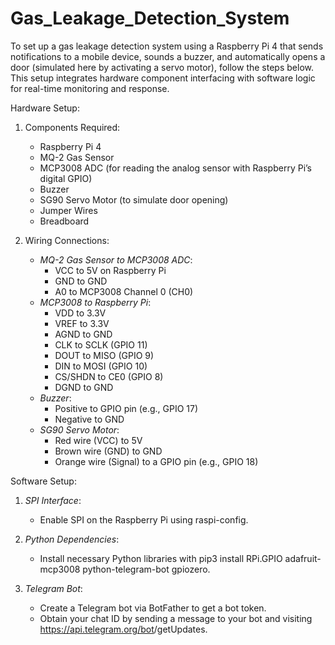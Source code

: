 # Gas_Leakage_Detection_System

To set up a gas leakage detection system using a Raspberry Pi 4 that sends notifications to a mobile device, sounds a buzzer, and automatically opens a door (simulated here by activating a servo motor), follow the steps below. This setup integrates hardware component interfacing with software logic for real-time monitoring and response.

 Hardware Setup:

1. Components Required:
   - Raspberry Pi 4
   - MQ-2 Gas Sensor
   - MCP3008 ADC (for reading the analog sensor with Raspberry Pi’s digital GPIO)
   - Buzzer
   - SG90 Servo Motor (to simulate door opening)
   - Jumper Wires
   - Breadboard

2. Wiring Connections:
   - *MQ-2 Gas Sensor to MCP3008 ADC*:
     - VCC to 5V on Raspberry Pi
     - GND to GND
     - A0 to MCP3008 Channel 0 (CH0)
   - *MCP3008 to Raspberry Pi*:
     - VDD to 3.3V
     - VREF to 3.3V
     - AGND to GND
     - CLK to SCLK (GPIO 11)
     - DOUT to MISO (GPIO 9)
     - DIN to MOSI (GPIO 10)
     - CS/SHDN to CE0 (GPIO 8)
     - DGND to GND
   - *Buzzer*:
     - Positive to GPIO pin (e.g., GPIO 17)
     - Negative to GND
   - *SG90 Servo Motor*:
     - Red wire (VCC) to 5V
     - Brown wire (GND) to GND
     - Orange wire (Signal) to a GPIO pin (e.g., GPIO 18)

 Software Setup:

1. *SPI Interface*:
   - Enable SPI on the Raspberry Pi using raspi-config.

2. *Python Dependencies*:
   - Install necessary Python libraries with pip3 install RPi.GPIO adafruit-mcp3008 python-telegram-bot gpiozero.

3. *Telegram Bot*:
   - Create a Telegram bot via BotFather to get a bot token.
   - Obtain your chat ID by sending a message to your bot and visiting https://api.telegram.org/bot<YourBOTToken>/getUpdates.

